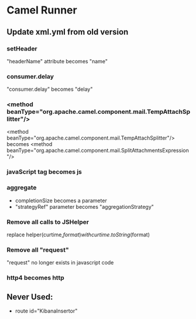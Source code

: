 # Camel Runner

## Update xml.yml from old version

### setHeader
"headerName" attribute becomes "name"

### consumer.delay
"consumer.delay" becomes "delay"

### \<method beanType="org.apache.camel.component.mail.TempAttachSplitter"/>
\<method beanType="org.apache.camel.component.mail.TempAttachSplitter"/> becomes \<method beanType="org.apache.camel.component.mail.SplitAttachmentsExpression"/>

### javaScript tag becomes js

### aggregate
- completionSize becomes a parameter
- "strategyRef" parameter becomes "aggregationStrategy"

### Remove all calls to JSHelper
replace helper(curtime,$format) with curtime.toString($format)

### Remove all "request"
"request" no longer exists in javascript code

### http4 becomes http

## Never Used:
- route id="KibanaInsertor"